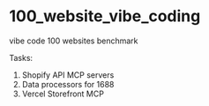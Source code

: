 # 100_website_vibe_coding
vibe code 100 websites benchmark

Tasks: 

1. Shopify API MCP servers
2. Data processors for 1688
3. Vercel Storefront MCP 
